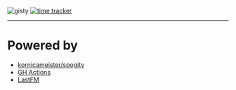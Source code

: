 ![gisty](https://github.com/kornicameister/spogity/workflows/gisty/badge.svg?branch=master&event=schedule)
[![time tracker](https://wakatime.com/badge/github/kornicameister/spogity.svg)](https://wakatime.com/badge/github/kornicameister/spogity)

---

# Powered by

* [kornicameister/spogity](https://github.com/kornicameister/spogity)
* [GH Actions](https://github.com/features/actions)
* [LastFM](https://www.last.fm/user/kornicameister/library)
